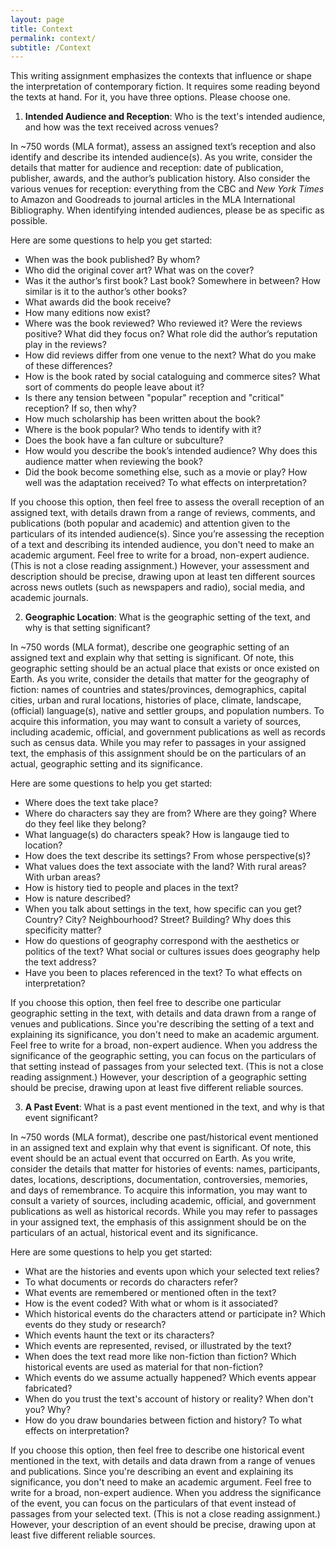 ```yaml
---
layout: page
title: Context
permalink: context/
subtitle: /Context
---
```


This writing assignment emphasizes the contexts that influence or shape the interpretation of contemporary fiction. It requires some reading beyond the texts at hand. For it, you have three options. Please choose one.  

1) **Intended Audience and Reception**: Who is the text's intended audience, and how was the text received across venues?  

In ~750 words (MLA format), assess an assigned text’s reception and also identify and describe its intended audience(s). As you write, consider the details that matter for audience and reception: date of publication, publisher, awards, and the author’s publication history. Also consider the various venues for reception: everything from the CBC and *New York Times* to Amazon and Goodreads to journal articles in the MLA International Bibliography. When identifying intended audiences, please be as specific as possible.  

Here are some questions to help you get started: 

* When was the book published? By whom? 
* Who did the original cover art? What was on the cover? 
* Was it the author’s first book? Last book? Somewhere in between? How similar is it to the author’s other books? 
* What awards did the book receive? 
* How many editions now exist? 
* Where was the book reviewed? Who reviewed it? Were the reviews positive? What did they focus on? What role did the author’s reputation play in the reviews? 
* How did reviews differ from one venue to the next? What do you make of these differences? 
* How is the book rated by social cataloguing and commerce sites? What sort of comments do people leave about it? 
* Is there any tension between "popular" reception and "critical" reception? If so, then why? 
* How much scholarship has been written about the book? 
* Where is the book popular? Who tends to identify with it? 
* Does the book have a fan culture or subculture? 
* How would you describe the book’s intended audience? Why does this audience matter when reviewing the book? 
* Did the book become something else, such as a movie or play? How well was the adaptation received? To what effects on interpretation?   

If you choose this option, then feel free to assess the overall reception of an assigned text, with details drawn from a range of reviews, comments, and publications (both popular and academic) and attention given to the particulars of its intended audience(s). Since you’re assessing the reception of a text and describing its intended audience, you don't need to make an academic argument. Feel free to write for a broad, non-expert audience. (This is not a close reading assignment.) However, your assessment and description should be precise, drawing upon at least ten different sources across news outlets (such as newspapers and radio), social media, and academic journals.   

2) **Geographic Location**: What is the geographic setting of the text, and why is that setting significant? 

In ~750 words (MLA format), describe one geographic setting of an assigned text and explain why that setting is significant. Of note, this geographic setting should be an actual place that exists or once existed on Earth. As you write, consider the details that matter for the geography of fiction: names of countries and states/provinces, demographics, capital cities, urban and rural locations, histories of place, climate, landscape, (official) language(s), native and settler groups, and population numbers. To acquire this information, you may want to consult a variety of sources, including academic, official, and government publications as well as records such as census data. While you may refer to passages in your assigned text, the emphasis of this assignment should be on the particulars of an actual, geographic setting and its significance. 

Here are some questions to help you get started: 

* Where does the text take place? 
* Where do characters say they are from? Where are they going? Where do they feel like they belong? 
* What language(s) do characters speak? How is langauge tied to location? 
* How does the text describe its settings? From whose perspective(s)? 
* What values does the text associate with the land? With rural areas? With urban areas? 
* How is history tied to people and places in the text? 
* How is nature described? 
* When you talk about settings in the text, how specific can you get? Country? City? Neighbourhood? Street? Building? Why does this specificity matter? 
* How do questions of geography correspond with the aesthetics or politics of the text? What social or cultures issues does geography help the text address? 
* Have you been to places referenced in the text? To what effects on interpretation?   

If you choose this option, then feel free to describe one particular geographic setting in the text, with details and data drawn from a range of venues and publications. Since you're describing the setting of a text and explaining its significance, you don't need to make an academic argument. Feel free to write for a broad, non-expert audience. When you address the significance of the geographic setting, you can focus on the particulars of that setting instead of passages from your selected text. (This is not a close reading assignment.) However, your description of a geographic setting should be precise, drawing upon at least five different reliable sources.   

3) **A Past Event**: What is a past event mentioned in the text, and why is that event significant? 

In ~750 words (MLA format), describe one past/historical event mentioned in an assigned text and explain why that event is significant. Of note, this event should be an actual event that occurred on Earth. As you write, consider the details that matter for histories of events: names, participants, dates, locations, descriptions, documentation, controversies, memories, and days of remembrance. To acquire this information, you may want to consult a variety of sources, including academic, official, and government publications as well as historical records. While you may refer to passages in your assigned text, the emphasis of this assignment should be on the particulars of an actual, historical event and its significance. 

Here are some questions to help you get started: 

* What are the histories and events upon which your selected text relies? 
* To what documents or records do characters refer? 
* What events are remembered or mentioned often in the text? 
* How is the event coded? With what or whom is it associated? 
* Which historical events do the characters attend or participate in? Which events do they study or research? 
* Which events haunt the text or its characters? 
* Which events are represented, revised, or illustrated by the text? 
* When does the text read more like non-fiction than fiction? Which historical events are used as material for that non-fiction? 
* Which events do we assume actually happened? Which events appear fabricated? 
* When do you trust the text's account of history or reality? When don't you? Why? 
* How do you draw boundaries between fiction and history? To what effects on interpretation?   

If you choose this option, then feel free to describe one historical event mentioned in the text, with details and data drawn from a range of venues and publications. Since you're describing an event and explaining its significance, you don't need to make an academic argument. Feel free to write for a broad, non-expert audience. When you address the significance of the event, you can focus on the particulars of that event instead of passages from your selected text. (This is not a close reading assignment.) However, your description of an event should be precise, drawing upon at least five different reliable sources.   
